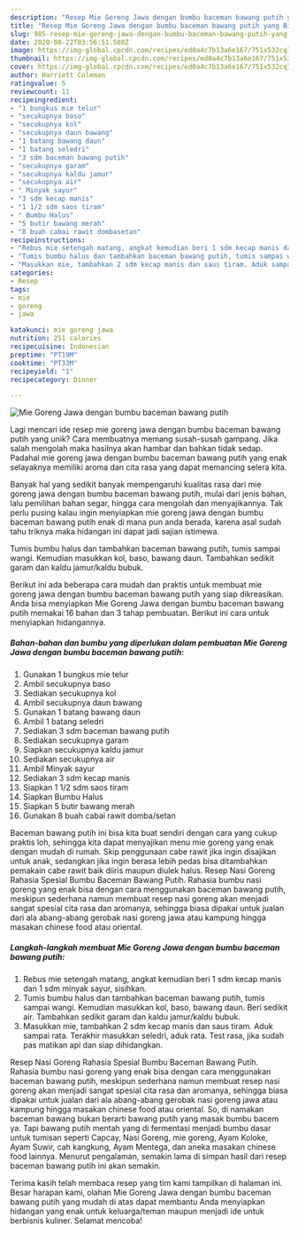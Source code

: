 ```yaml
---
description: "Resep Mie Goreng Jawa dengan bumbu baceman bawang putih yang Bikin Ngiler"
title: "Resep Mie Goreng Jawa dengan bumbu baceman bawang putih yang Bikin Ngiler"
slug: 985-resep-mie-goreng-jawa-dengan-bumbu-baceman-bawang-putih-yang-bikin-ngiler
date: 2020-08-22T03:56:51.580Z
image: https://img-global.cpcdn.com/recipes/ed0a4c7b13a6e167/751x532cq70/mie-goreng-jawa-dengan-bumbu-baceman-bawang-putih-foto-resep-utama.jpg
thumbnail: https://img-global.cpcdn.com/recipes/ed0a4c7b13a6e167/751x532cq70/mie-goreng-jawa-dengan-bumbu-baceman-bawang-putih-foto-resep-utama.jpg
cover: https://img-global.cpcdn.com/recipes/ed0a4c7b13a6e167/751x532cq70/mie-goreng-jawa-dengan-bumbu-baceman-bawang-putih-foto-resep-utama.jpg
author: Harriett Coleman
ratingvalue: 5
reviewcount: 11
recipeingredient:
- "1 bungkus mie telur"
- "secukupnya baso"
- "secukupnya kol"
- "secukupnya daun bawang"
- "1 batang bawang daun"
- "1 batang seledri"
- "3 sdm baceman bawang putih"
- "secukupnya garam"
- "secukupnya kaldu jamur"
- "secukupnya air"
- " Minyak sayur"
- "3 sdm kecap manis"
- "1 1/2 sdm saos tiram"
- " Bumbu Halus"
- "5 butir bawang merah"
- "8 buah cabai rawit dombasetan"
recipeinstructions:
- "Rebus mie setengah matang, angkat kemudian beri 1 sdm kecap manis dan 1 sdm minyak sayur, sisihkan."
- "Tumis bumbu halus dan tambahkan baceman bawang putih, tumis sampai wangi. Kemudian masukkan kol, baso, bawang daun. Beri sedikit air. Tambahkan sedikit garam dan kaldu jamur/kaldu bubuk."
- "Masukkan mie, tambahkan 2 sdm kecap manis dan saus tiram. Aduk sampai rata. Terakhir masukkan seledri, aduk rata. Test rasa, jika sudah pas matikan api dan siap dihidangkan."
categories:
- Resep
tags:
- mie
- goreng
- jawa

katakunci: mie goreng jawa 
nutrition: 251 calories
recipecuisine: Indonesian
preptime: "PT19M"
cooktime: "PT33M"
recipeyield: "1"
recipecategory: Dinner

---
```



![Mie Goreng Jawa dengan bumbu baceman bawang putih](https://img-global.cpcdn.com/recipes/ed0a4c7b13a6e167/751x532cq70/mie-goreng-jawa-dengan-bumbu-baceman-bawang-putih-foto-resep-utama.jpg)

Lagi mencari ide resep mie goreng jawa dengan bumbu baceman bawang putih yang unik? Cara membuatnya memang susah-susah gampang. Jika salah mengolah maka hasilnya akan hambar dan bahkan tidak sedap. Padahal mie goreng jawa dengan bumbu baceman bawang putih yang enak selayaknya memiliki aroma dan cita rasa yang dapat memancing selera kita.

Banyak hal yang sedikit banyak mempengaruhi kualitas rasa dari mie goreng jawa dengan bumbu baceman bawang putih, mulai dari jenis bahan, lalu pemilihan bahan segar, hingga cara mengolah dan menyajikannya. Tak perlu pusing kalau ingin menyiapkan mie goreng jawa dengan bumbu baceman bawang putih enak di mana pun anda berada, karena asal sudah tahu triknya maka hidangan ini dapat jadi sajian istimewa.

Tumis bumbu halus dan tambahkan baceman bawang putih, tumis sampai wangi. Kemudian masukkan kol, baso, bawang daun. Tambahkan sedikit garam dan kaldu jamur/kaldu bubuk.


Berikut ini ada beberapa cara mudah dan praktis untuk membuat mie goreng jawa dengan bumbu baceman bawang putih yang siap dikreasikan. Anda bisa menyiapkan Mie Goreng Jawa dengan bumbu baceman bawang putih memakai 16 bahan dan 3 tahap pembuatan. Berikut ini cara untuk menyiapkan hidangannya.

<!--inarticleads1-->

##### Bahan-bahan dan bumbu yang diperlukan dalam pembuatan Mie Goreng Jawa dengan bumbu baceman bawang putih:

1. Gunakan 1 bungkus mie telur
1. Ambil secukupnya baso
1. Sediakan secukupnya kol
1. Ambil secukupnya daun bawang
1. Gunakan 1 batang bawang daun
1. Ambil 1 batang seledri
1. Sediakan 3 sdm baceman bawang putih
1. Sediakan secukupnya garam
1. Siapkan secukupnya kaldu jamur
1. Sediakan secukupnya air
1. Ambil  Minyak sayur
1. Sediakan 3 sdm kecap manis
1. Siapkan 1 1/2 sdm saos tiram
1. Siapkan  Bumbu Halus
1. Siapkan 5 butir bawang merah
1. Gunakan 8 buah cabai rawit domba/setan


Baceman bawang putih ini bisa kita buat sendiri dengan cara yang cukup praktis loh, sehingga kita dapat menyajikan menu mie goreng yang enak dengan mudah di rumah. Skip penggunaan cabe rawit jika ingin disajikan untuk anak, sedangkan jika ingin berasa lebih pedas bisa ditambahkan pemakain cabe rawit baik diiris maupun diulek halus. Resep Nasi Goreng Rahasia Spesial Bumbu Baceman Bawang Putih. Rahasia bumbu nasi goreng yang enak bisa dengan cara menggunakan baceman bawang putih, meskipun sederhana namun membuat resep nasi goreng akan menjadi sangat spesial cita rasa dan aromanya, sehingga biasa dipakai untuk jualan dari ala abang-abang gerobak nasi goreng jawa atau kampung hingga masakan chinese food atau oriental. 

<!--inarticleads2-->

##### Langkah-langkah membuat Mie Goreng Jawa dengan bumbu baceman bawang putih:

1. Rebus mie setengah matang, angkat kemudian beri 1 sdm kecap manis dan 1 sdm minyak sayur, sisihkan.
1. Tumis bumbu halus dan tambahkan baceman bawang putih, tumis sampai wangi. Kemudian masukkan kol, baso, bawang daun. Beri sedikit air. Tambahkan sedikit garam dan kaldu jamur/kaldu bubuk.
1. Masukkan mie, tambahkan 2 sdm kecap manis dan saus tiram. Aduk sampai rata. Terakhir masukkan seledri, aduk rata. Test rasa, jika sudah pas matikan api dan siap dihidangkan.


Resep Nasi Goreng Rahasia Spesial Bumbu Baceman Bawang Putih. Rahasia bumbu nasi goreng yang enak bisa dengan cara menggunakan baceman bawang putih, meskipun sederhana namun membuat resep nasi goreng akan menjadi sangat spesial cita rasa dan aromanya, sehingga biasa dipakai untuk jualan dari ala abang-abang gerobak nasi goreng jawa atau kampung hingga masakan chinese food atau oriental. So, di namakan baceman bawang bukan berarti bawang putih yang masak bumbu bacem ya. Tapi bawang putih mentah yang di fermentasi menjadi bumbu dasar untuk tumisan seperti Capcay, Nasi Goreng, mie goreng, Ayam Koloke, Ayam Suwir, cah kangkung, Ayam Mentega, dan aneka masakan chinese food lainnya. Menurut pengalaman, semakin lama di simpan hasil dari resep baceman bawang putih ini akan semakin. 

Terima kasih telah membaca resep yang tim kami tampilkan di halaman ini. Besar harapan kami, olahan Mie Goreng Jawa dengan bumbu baceman bawang putih yang mudah di atas dapat membantu Anda menyiapkan hidangan yang enak untuk keluarga/teman maupun menjadi ide untuk berbisnis kuliner. Selamat mencoba!
